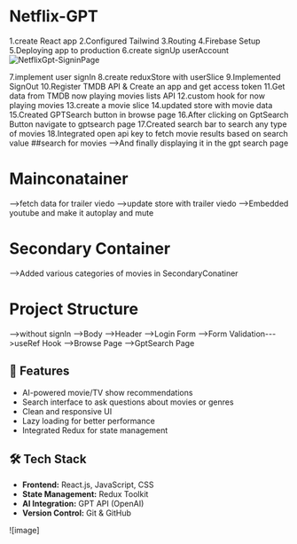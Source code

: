 # Netflix-GPT
1.create React app
2.Configured Tailwind
3.Routing 
4.Firebase Setup
5.Deploying app to production
6.create signUp userAccount![NetflixGpt-SigninPage](https://github.com/user-attachments/assets/5b066d5c-95f3-4f61-b0bc-91bedf6041f3)

7.implement user signIn
8.create reduxStore with userSlice
9.Implemented SignOut
10.Register TMDB API & Create an app and get access token
11.Get data from TMDB now playing movies lists API
12.custom hook for now playing movies
13.create a movie slice
14.updated store with movie data
15.Created GPTSearch button in browse page
16.After clicking on GptSearch Button navigate to gptsearch page
17.Created search bar to search any type of movies
18.Integrated open api key to fetch movie results based on search value
##search for movies
-->And finally displaying it in the gpt search page
# Mainconatainer
-->fetch data for trailer viedo
-->update store with trailer viedo
-->Embedded youtube and make it autoplay and mute
# Secondary Container
-->Added various categories of movies in SecondaryConatiner 
  
# Project Structure
  -->without signIn
    -->Body
      -->Header
      -->Login Form
         -->Form Validation--->useRef Hook
      -->Browse Page
      -->GptSearch Page
      
## 🚀 Features

- AI-powered movie/TV show recommendations
- Search interface to ask questions about movies or genres
- Clean and responsive UI
- Lazy loading for better performance
- Integrated Redux for state management

## 🛠️ Tech Stack

- **Frontend:** React.js, JavaScript, CSS
- **State Management:** Redux Toolkit
- **AI Integration:** GPT API (OpenAI)
- **Version Control:** Git & GitHub

![image]



